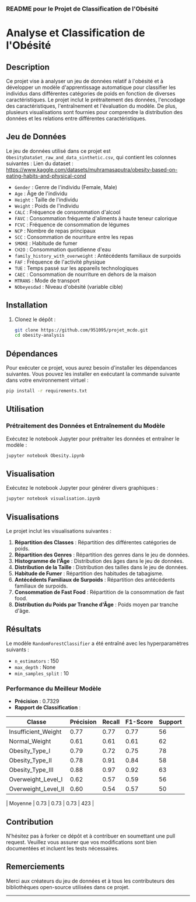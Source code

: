 ### README pour le Projet de Classification de l'Obésité

# Analyse et Classification de l'Obésité

## Description

Ce projet vise à analyser un jeu de données relatif à l'obésité et à développer un modèle d'apprentissage automatique pour classifier les individus dans différentes catégories de poids en fonction de diverses caractéristiques. Le projet inclut le prétraitement des données, l'encodage des caractéristiques, l'entraînement et l'évaluation du modèle. De plus, plusieurs visualisations sont fournies pour comprendre la distribution des données et les relations entre différentes caractéristiques.

## Jeu de Données

Le jeu de données utilisé dans ce projet est `ObesityDataSet_raw_and_data_sinthetic.csv`, qui contient les colonnes suivantes :
Lien du dataset : https://www.kaggle.com/datasets/muhramasaputra/obesity-based-on-eating-habits-and-physical-cond

- `Gender` : Genre de l'individu (Female, Male)
- `Age` : Âge de l'individu
- `Height` : Taille de l'individu
- `Weight` : Poids de l'individu
- `CALC` : Fréquence de consommation d'alcool
- `FAVC` : Consommation fréquente d'aliments à haute teneur calorique
- `FCVC` : Fréquence de consommation de légumes
- `NCP` : Nombre de repas principaux
- `SCC` : Consommation de nourriture entre les repas
- `SMOKE` : Habitude de fumer
- `CH2O` : Consommation quotidienne d'eau
- `family_history_with_overweight` : Antécédents familiaux de surpoids
- `FAF` : Fréquence de l'activité physique
- `TUE` : Temps passé sur les appareils technologiques
- `CAEC` : Consommation de nourriture en dehors de la maison
- `MTRANS` : Mode de transport
- `NObeyesdad` : Niveau d'obésité (variable cible)


## Installation

1. Clonez le dépôt :
    ```sh
    git clone https://github.com/951095/projet_mcdo.git
    cd obesity-analysis
    ```


## Dépendances

Pour exécuter ce projet, vous aurez besoin d'installer les dépendances suivantes. Vous pouvez les installer en exécutant la commande suivante dans votre environnement virtuel :

```sh
pip install -r requirements.txt
```

## Utilisation

### Prétraitement des Données et Entraînement du Modèle

Exécutez le notebook Jupyter pour prétraiter les données et entraîner le modèle :
```sh
jupyter notebook Obesity.ipynb
```

## Visualisation

Exécutez le notebook Jupyter pour générer divers graphiques :
```sh
jupyter notebook visualisation.ipynb
``` 



## Visualisations

Le projet inclut les visualisations suivantes :

1. **Répartition des Classes** : Répartition des différentes catégories de poids.
2. **Répartition des Genres** : Répartition des genres dans le jeu de données.
3. **Histogramme de l'Âge** : Distribution des âges dans le jeu de données.
4. **Distribution de la Taille** : Distribution des tailles dans le jeu de données.
5. **Habitude de Fumer** : Répartition des habitudes de tabagisme.
6. **Antécédents Familiaux de Surpoids** : Répartition des antécédents familiaux de surpoids.
7. **Consommation de Fast Food** : Répartition de la consommation de fast food.
8. **Distribution du Poids par Tranche d'Âge** : Poids moyen par tranche d'âge.

## Résultats

Le modèle `RandomForestClassifier` a été entraîné avec les hyperparamètres suivants :

- `n_estimators` : 150
- `max_depth` : None
- `min_samples_split` : 10


### Performance du Meilleur Modèle

- **Précision** : 0.7329
- **Rapport de Classification** :

| Classe                | Précision | Recall | F1-Score | Support |
|-----------------------|-----------|--------|----------|---------|
| Insufficient_Weight   | 0.77      | 0.77   | 0.77     | 56      |
| Normal_Weight         | 0.61      | 0.61   | 0.61     | 62      |
| Obesity_Type_I        | 0.79      | 0.72   | 0.75     | 78      |
| Obesity_Type_II       | 0.78      | 0.91   | 0.84     | 58      |
| Obesity_Type_III      | 0.88      | 0.97   | 0.92     | 63      |
| Overweight_Level_I    | 0.62      | 0.57   | 0.59     | 56      |
| Overweight_Level_II   | 0.60      | 0.54   | 0.57     | 50      |

|     Moyenne           | 0.73      | 0.73   | 0.73     | 423     |

## Contribution

N'hésitez pas à forker ce dépôt et à contribuer en soumettant une pull request. Veuillez vous assurer que vos modifications sont bien documentées et incluent les tests nécessaires.



## Remerciements

Merci aux créateurs du jeu de données et à tous les contributeurs des bibliothèques open-source utilisées dans ce projet.

---